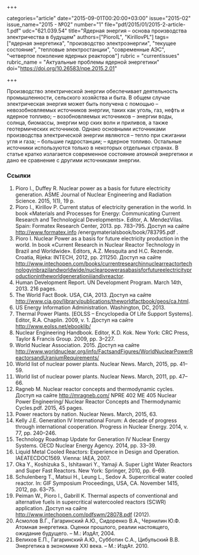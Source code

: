 +++

categories="article"
date="2015-09-01T00:20:00+03:00"
issue="2015-02"
issue_name="2015 - №02"
number="1"
file="pdf/2015/01/2015-2-article-1.pdf"
udc="621.039.54"
title="Ядерная энергия – основа производства электричества в будущем"
authors=["PioroIL", "KirillovPL"]
tags=["ядерная энергетика", "производство электроэнергии", "текущее состояние", "тепловые электростанции", "современные АЭС", "четвертое поколение ядерных реакторов"]
rubric = "сurrentissues"
rubric_name = "Актуальные проблемы ядерной энергетики"
doi="https://doi.org/10.26583/npe.2015.2.01"

+++

Производство электрической энергии обеспечивает деятельность промышленности, сельского хозяйства и быта. В общем случае электрическая энергия может быть получена с помощью
– невозобновляемых источников энергии, таких как уголь, газ, нефть и ядерное
топливо;
– возобновляемых источников – энергии воды, солнца, биомассы, энергии мор
ских волн и приливов, а также геотермических источников.
Однако основными источниками производства электрической энергии являются
– тепло при сжигании угля и газа;
– большие гидростанции;
– ядерное топливо.
Остальные источники используются только в некоторых отдельных странах.
В статье кратко излагается современное состояние атомной энергетики и дано ее сравнение с другими источниками энергии.


### Ссылки

1. Pioro I., Duffey R. Nuclear power as a basis for future electricity generation. ASME Journal of Nuclear Engineering and Radiation Science. 2015, 1(1), 19 p.
2. Pioro I., Kirillov P. Current status of electricity generation in the world. In book «Materials and Processes for Energy: Communicating Current Research and Technological Developments». Editor, A. MendezVilas. Spain: Formatex Research Center, 2013. pp. 783–795. Доступ на сайте http://www.formatex.info /energymaterialsbook/book/783795.pdf .
3. Pioro I. Nuclear Power as a basis for future electricity production in the world. In book «Current Research in Nuclear Reactor Technology in Brazil and Worldwide». Editors, A.Z. Mesquita and H.C. Rezende. Croatia, Rijeka: INTECH, 2012, pp. 211250. Доступ на сайте http://www.intechopen.com/books/currentresearchinnuclearreactortechnologyinbrazilandworldwide/nuclearpowerasabasisforfutureelectricityproductionintheworldgenerationiiiandivreactor.
4. Human Development Report. UN Development Program. March 14th, 2013. 216 pages.
5. The World Fact Book. USA, CIA, 2013. Доступ на сайте http://www.cia.gov/library/publications/theworldfactbook/geos/ca.html.
6. US Energy Information Administration. Washington, DC, 2013.
7. Thermal Power Plants. [EOLSS – Encyclopedia Of Life Support Systems]. Editor, R.A. Chaplin. 2009, v. 1. Доступ на сайте http://www.eolss.net/ebooklib/
8. Nuclear Engineering Handbook. Editor, K.D. Kok. New York: CRC Press, Taylor & Francis Group. 2009, pp. 3–227.
9. World Nuclear Association. 2015. Доступ на сайте http://www.worldnuclear.org/info/FactsandFigures/WorldNuclearPowerReactorsandUraniumRequirements/
10. World list of nuclear power plants. Nuclear News. March, 2015, pp. 41–59.
11. World list of nuclear power plants. Nuclear News. March, 2011, pp. 47–66.
12. Ragneb M. Nuclear reactor concepts and thermodynamic cycles. Доступ на сайте http://mragneb.com/ NPRE 402 ME 405 Nuclear Power Engineering/ Nuclear Reactor Concepts and Thermodynamic Cycles.pdf. 2015, 45 pages.
13. Power reactors by nation. Nuclear News. March, 2015, 63.
14. Kelly J.E. Generation IV International Forum: A decade of progress through international cooperation. Progress in Nuclear Energy. 2014, v. 77, pp. 240–246.
15. Technology Roadmap Update for Generation IV Nuclear Energy Systems. OECD Nuclear Energy Agency. 2014, pp. 33–39.
16. Liquid Metal Cooled Reactors: Experience in Design and Operation. IAEATECDOC1569. Vienna: IAEA, 2007.
17. Oka Y., Koshizuka S., Ishitawari Y., Yamaji A. Super Light Water Reactors and Super Fast Reactors. New York: Springer, 2010, pp. 6–69.
18. Schulenberg T., Matsui H., Leung L., Sedov A. Supercritical water cooled reactor. In: GIF Symposium Proceedings, USA, CA. November 1415, 2012, pp. 63–75.
19. Peiman W., Pioro I., Gabrill K. Thermal aspects of conventional and alternative fuels in supercritical watercooled reactors (SCWR) application. Доступ на сайте http://www.intechopen.com/pdfswm/28078.pdf (2012).
20. Асмолов В.Г., Гагаринский А.Ю., Сидоренко В.А., Чернилин Ю.Ф. Атомная энергетика. Оценки прошлого, реалии настоящего, ожидание будущего. – М.: ИздАт, 2004.
21. Велихов Е.П., Гагаринский А.Ю., Субботин С.А., Цибульский В.В. Энергетика в экономике ХХI века. – М.: ИздАт. 2010.